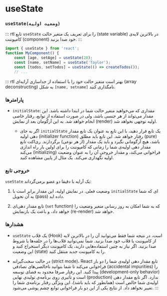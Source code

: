 # useState

### `useState(وضعیت اولیه)`

::: rtl
تابع `useState` را برای تعریف یک متغیر حالت (state variable) در بالاترین لایه‌ی کامپوننت (component) خود صدا بزنید.
:::

``` jsx
import { useState } from 'react';
function MyComponent() {
	const [age, setAge] = useState(28);
	const [name, setName] = useState('Taylor');
	const [todos, setTodos] = useState(() => createTodos());
	// ...
```

::: rtl
بهتر است متغیر حالت خود را با استفاده از جداسازی آرایه‌ای (array deconstructing) به شکل `[name, setname]` نامگذاری کنید.

### پارامترها

* `initialState`: مقداری که می‌خواهید متغیر حالت شما در ابتدا داشته باشد. این مقدار می‌تواند از هر جنسی باشد، ولی در صورت استفاده از توابع، رفتار خاصی انجام خواهد شد. به این آرگومان بعد از نمایش (render) اولیه توجهی نخواهد شد.

	* اگر به جای `initialState` یک تابع قرار دهید، با این تابع به عنوان یک تابع مقدار دهی اولیه (initializer function) رفتار خواهد شد. این تابع باید مطلق (pure) باشد، هیچ آرگومانی نگیرد و باید یک مقدار (از هر نوعی) برگردارند. ری‌اکت تابع مقدار دهی اولیه‌ی شما را زمانی که کامپوننت را برای اولین بار راه اندازی می‌کند (initializing) فراخوانی می‌کند، و مقدار خروجی آن را به عنوان وضعیت اولیه نگهداری می‌کند. یک مثال از پایین مشاهده کنید.

### خروجی تابع

`useState` یک آرایه با دقیقا دو عضو برمی‌گرداند:

1. وضعیت فعلی. در نمایش اولیه، این مقدار برابر است با `initialState` ای که شما به آن تحویل (pass) داده اید.

2. تابع مقدار دهی‌ای (`set` function) که به شما امکان به روز رسانی متغیر وضعیت را خواهد داد، و باعث یک بازنمایش (re-render) خواهد شد.

### هشدارها

* `useState` یک قلاب (Hook) است، در نتیجه شما فقط می‌توانید آن را در بالاترین لایه از کامپوننت یا قلاب خود صدا بزنید. شما نمی‌توانید قلاب‌ها را در حلقه‌ها یا شروط صدا بزنید. اگر نیاز به چنین استفاده‌هایی دارید، یک کامپوننت دیگر استخراج کنید و این وضعیت (state) را به کامپوننت جدید منتقل کنید.

* در حالت سخت‌گیرانه (strict mode)، React تابع مقدار دهی اولیه‌ی شما را دو بار فراخوانی می‌کند تا شما بتوانید ناخالصی‌های تصادفی (accidental impurities) را پیدا کنید. این رفتار صرفا محدود به فضای توسعه (development-only behavior) است و تأثیری روی برنامه‌ی تولیدی نهایی (production) ندارد. اگر تابع مقدار دهی اولیه‌ی شما خالص است (همانطور که باید باشد)، این ویژگی رفتار برنامه‌ی شما را تغییر نخواهد داد. از نتایج یکی از این دو بار فراخوانی توابع چشم پوشی می‌شود.
:::